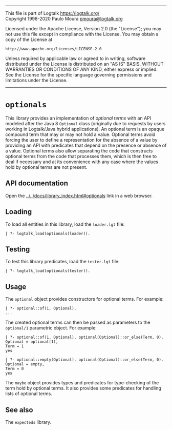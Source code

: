 ________________________________________________________________________

This file is part of Logtalk <https://logtalk.org/>  
Copyright 1998-2020 Paulo Moura <pmoura@logtalk.org>

Licensed under the Apache License, Version 2.0 (the "License");
you may not use this file except in compliance with the License.
You may obtain a copy of the License at

    http://www.apache.org/licenses/LICENSE-2.0

Unless required by applicable law or agreed to in writing, software
distributed under the License is distributed on an "AS IS" BASIS,
WITHOUT WARRANTIES OR CONDITIONS OF ANY KIND, either express or implied.
See the License for the specific language governing permissions and
limitations under the License.
________________________________________________________________________


`optionals`
===========

This library provides an implementation of *optional terms* with an API
modeled after the Java 8 `Optional` class (originally due to requests by
users working in Logtalk/Java hybrid applications). An optional term is
an opaque compound term that may or may not hold a value. Optional terms
avoid forcing the user to define a representation for the absence of a value
by providing an API with predicates that depend on the presence or absence
of a value. Optional terms also allow separating the code that constructs
optional terms from the code that processes them, which is then free to
deal if necessary and at its convenience with any case where the values
hold by optional terms are not present.


API documentation
-----------------

Open the [../../docs/library_index.html#optionals](../../docs/library_index.html#optionals)
link in a web browser.


Loading
-------

To load all entities in this library, load the `loader.lgt` file:

	| ?- logtalk_load(optionals(loader)).


Testing
-------

To test this library predicates, load the `tester.lgt` file:

	| ?- logtalk_load(optionals(tester)).


Usage
-----

The `optional` object provides constructors for optional terms. For example:

	| ?- optional::of(1, Optional).
	...

The created optional terms can then be passed as parameters to the `optional/1`
parametric object. For example:

	| ?- optional::of(1, Optional), optional(Optional)::or_else(Term, 0).
	Optional = optional(1),
	Term = 1
	yes

	| ?- optional::empty(Optional), optional(Optional)::or_else(Term, 0).
	Optional = empty,
	Term = 0
	yes

The `maybe` object provides types and predicates for type-checking of the
term hold by optional terms. It also provides some  predicates for handling
lists of optional terms.


See also
--------

The `expecteds` library.
